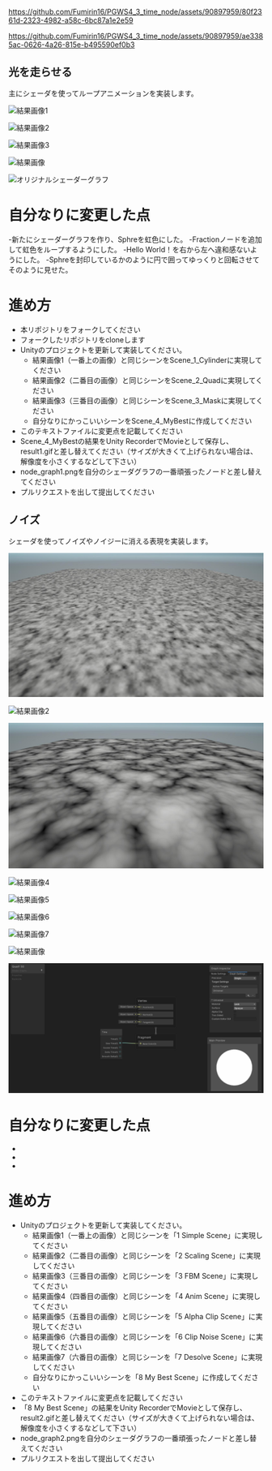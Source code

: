 
https://github.com/Fumirin16/PGWS4_3_time_node/assets/90897959/80f2361d-2323-4982-a58c-6bc87a1e2e59

https://github.com/Fumirin16/PGWS4_3_time_node/assets/90897959/ae3385ac-0626-4a26-815e-b495590ef0b3
## 光を走らせる

主にシェーダを使ってループアニメーションを実装します。

![結果画像1](result1_1.gif)

![結果画像2](result1_2.gif)

![結果画像3](result1_3.gif)

![結果画像](https://github.com/Fumirin16/PGWS4_3_time_node/assets/90897959/139d4b42-4dcf-4f81-aa63-450ed7e58778)

![オリジナルシェーダーグラフ](https://github.com/Fumirin16/PGWS4_3_time_node/assets/90897959/56fb711f-f51c-4ee0-9fbc-4a2e55293951)

# 自分なりに変更した点
-新たにシェーダーグラフを作り、Sphreを虹色にした。
-Fractionノードを追加して虹色をループするようにした。
-Hello World！を右から左へ違和感ないようにした。
-Sphreを封印しているかのように円で囲ってゆっくりと回転させてそのように見せた。

# 進め方


- 本リポジトリをフォークしてください
- フォークしたリポジトリをcloneします
- Unityのプロジェクトを更新して実装してください。
  - 結果画像1（一番上の画像）と同じシーンをScene_1_Cylinderに実現してください
  - 結果画像2（二番目の画像）と同じシーンをScene_2_Quadに実現してください
  - 結果画像3（三番目の画像）と同じシーンをScene_3_Maskに実現してください
  - 自分なりにかっこいいシーンをScene_4_MyBestに作成してください
- このテキストファイルに変更点を記載してください
- Scene_4_MyBestの結果をUnity RecorderでMovieとして保存し、result1.gifと差し替えてください（サイズが大きくて上げられない場合は、解像度を小さくするなどして下さい）
- node_graph1.pngを自分のシェーダグラフの一番頑張ったノードと差し替えてください
- プルリクエストを出して提出してください

## ノイズ


シェーダを使ってノイズやノイジーに消える表現を実装します。

![結果画像1](result2_1.jpg)

![結果画像2](result2_2.gif)

![結果画像3](result2_3.jpg)

![結果画像4](result2_4.gif)

![結果画像5](result2_5.gif)

![結果画像6](result2_6.gif)

![結果画像7](result2_7.gif)

![結果画像](result2.gif)

![シェーダグラフ](node_graph2.png)

# 自分なりに変更した点
-
-
-

# 進め方

- Unityのプロジェクトを更新して実装してください。
  - 結果画像1（一番上の画像）と同じシーンを「1 Simple Scene」に実現してください
  - 結果画像2（二番目の画像）と同じシーンを「2 Scaling Scene」に実現してください
  - 結果画像3（三番目の画像）と同じシーンを「3 FBM Scene」に実現してください
  - 結果画像4（四番目の画像）と同じシーンを「4 Anim Scene」に実現してください
  - 結果画像5（五番目の画像）と同じシーンを「5 Alpha Clip Scene」に実現してください
  - 結果画像6（六番目の画像）と同じシーンを「6 Clip Noise Scene」に実現してください
  - 結果画像7（六番目の画像）と同じシーンを「7 Desolve Scene」に実現してください
  - 自分なりにかっこいいシーンを「8 My Best Scene」に作成してください
- このテキストファイルに変更点を記載してください
- 「8 My Best Scene」の結果をUnity RecorderでMovieとして保存し、result2.gifと差し替えてください（サイズが大きくて上げられない場合は、解像度を小さくするなどして下さい）
- node_graph2.pngを自分のシェーダグラフの一番頑張ったノードと差し替えてください
- プルリクエストを出して提出してください
